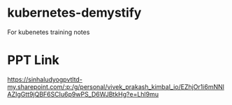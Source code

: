 # kubernetes-demystify
For kubenetes training notes

# PPT Link
https://sinhaludyogpvtltd-my.sharepoint.com/:p:/g/personal/vivek_prakash_kimbal_io/EZhjOr1i6mNNlAZIgGtt9jQBF6SCIu6p9wPS_D6WJBtkHg?e=Lhl9mu
